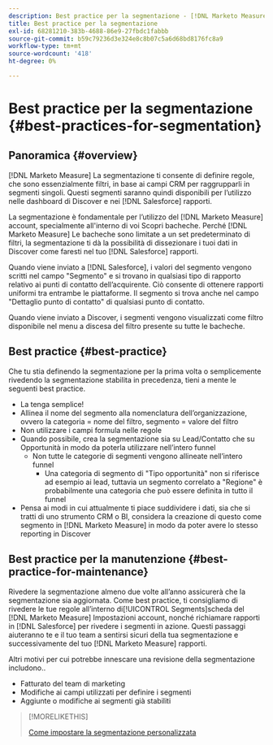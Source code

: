 ```yaml
---
description: Best practice per la segmentazione - [!DNL Marketo Measure] - Documentazione del prodotto
title: Best practice per la segmentazione
exl-id: 68281210-383b-4688-86e9-27fbdc1fabbb
source-git-commit: b59c79236d3e324e8c8b07c5a6d68bd8176fc8a9
workflow-type: tm+mt
source-wordcount: '418'
ht-degree: 0%

---
```


# Best practice per la segmentazione {#best-practices-for-segmentation}

## Panoramica {#overview}

[!DNL Marketo Measure] La segmentazione ti consente di definire regole, che sono essenzialmente filtri, in base ai campi CRM per raggrupparli in segmenti singoli. Questi segmenti saranno quindi disponibili per l’utilizzo nelle dashboard di Discover e nei [!DNL Salesforce] rapporti.

La segmentazione è fondamentale per l’utilizzo del [!DNL Marketo Measure] account, specialmente all&#39;interno di voi Scopri bacheche. Perché [!DNL Marketo Measure] Le bacheche sono limitate a un set predeterminato di filtri, la segmentazione ti dà la possibilità di dissezionare i tuoi dati in Discover come faresti nel tuo [!DNL Salesforce] rapporti.

Quando viene inviato a [!DNL Salesforce], i valori del segmento vengono scritti nel campo &quot;Segmento&quot; e si trovano in qualsiasi tipo di rapporto relativo ai punti di contatto dell’acquirente. Ciò consente di ottenere rapporti uniformi tra entrambe le piattaforme. Il segmento si trova anche nel campo &quot;Dettaglio punto di contatto&quot; di qualsiasi punto di contatto.

Quando viene inviato a Discover, i segmenti vengono visualizzati come filtro disponibile nel menu a discesa del filtro presente su tutte le bacheche.

## Best practice {#best-practice}

Che tu stia definendo la segmentazione per la prima volta o semplicemente rivedendo la segmentazione stabilita in precedenza, tieni a mente le seguenti best practice.

* La tenga semplice!
* Allinea il nome del segmento alla nomenclatura dell’organizzazione, ovvero la categoria = nome del filtro, segmento = valore del filtro
* Non utilizzare i campi formula nelle regole
* Quando possibile, crea la segmentazione sia su Lead/Contatto che su Opportunità in modo da poterla utilizzare nell’intero funnel
   * Non tutte le categorie di segmenti vengono allineate nell’intero funnel
      * Una categoria di segmento di &quot;Tipo opportunità&quot; non si riferisce ad esempio ai lead, tuttavia un segmento correlato a &quot;Regione&quot; è probabilmente una categoria che può essere definita in tutto il funnel
* Pensa ai modi in cui attualmente ti piace suddividere i dati, sia che si tratti di uno strumento CRM o BI, considera la creazione di questo come segmento in [!DNL Marketo Measure] in modo da poter avere lo stesso reporting in Discover

## Best practice per la manutenzione {#best-practice-for-maintenance}

Rivedere la segmentazione almeno due volte all’anno assicurerà che la segmentazione sia aggiornata. Come best practice, ti consigliamo di rivedere le tue regole all’interno di[!UICONTROL Segments]scheda del [!DNL Marketo Measure] Impostazioni account, nonché richiamare rapporti in [!DNL Salesforce] per rivedere i segmenti in azione. Questi passaggi aiuteranno te e il tuo team a sentirsi sicuri della tua segmentazione e successivamente del tuo [!DNL Marketo Measure] rapporti.

Altri motivi per cui potrebbe innescare una revisione della segmentazione includono..

* Fatturato del team di marketing
* Modifiche ai campi utilizzati per definire i segmenti
* Aggiunte o modifiche ai segmenti già stabiliti

>[!MORELIKETHIS]
>
>[Come impostare la segmentazione personalizzata](/help/advanced-marketo-measure-features/segmentation/custom-segmentation.md)
